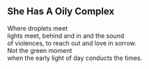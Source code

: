 She Has A Oily Complex
----------------------
Where droplets meet  
lights meet, behind and in and the sound  
of violences, to reach out and love in sorrow.  
Not the green moment  
when the early light of day conducts the times.  
